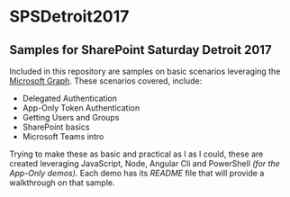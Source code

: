 # SPSDetroit2017
## Samples for SharePoint Saturday Detroit 2017

Included in this repository are samples on basic scenarios leveraging the [Microsoft Graph](https://graph.microosft.com). These scenarios covered, include:
* Delegated Authentication
* App-Only Token Authentication
* Getting Users and Groups
* SharePoint basics
* Microsoft Teams intro 

Trying to make these as basic and practical as I as I could, these are created leveraging JavaScript, Node, Angular Cli and PowerShell _(for the App-Only demos)_. Each demo has its *README* file that will provide a walkthrough on that sample. 
